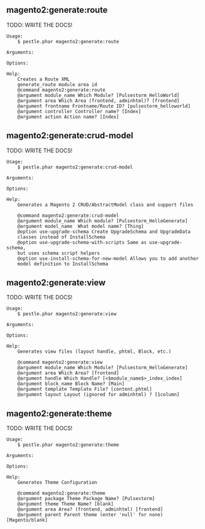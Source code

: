 ## magento2:generate:route

TODO: WRITE THE DOCS!

    Usage:
        $ pestle.phar magento2:generate:route

    Arguments:

    Options:

    Help:
        Creates a Route XML
        generate_route module area id
        @command magento2:generate:route
        @argument module_name Which Module? [Pulsestorm_HelloWorld]
        @argument area Which Area (frontend, adminhtml)? [frontend]
        @argument frontname Frontname/Route ID? [pulsestorm_helloworld]
        @argument controller Controller name? [Index]
        @argument action Action name? [Index]


## magento2:generate:crud-model

TODO: WRITE THE DOCS!

    Usage:
        $ pestle.phar magento2:generate:crud-model

    Arguments:

    Options:

    Help:
        Generates a Magento 2 CRUD/AbstractModel class and support files

        @command magento2:generate:crud-model
        @argument module_name Which module? [Pulsestorm_HelloGenerate]
        @argument model_name  What model name? [Thing]
        @option use-upgrade-schema Create UpgradeSchema and UpgradeData
        classes instead of InstallSchema
        @option use-upgrade-schema-with-scripts Same as use-upgrade-schema,
        but uses schema script helpers
        @option use-install-schema-for-new-model Allows you to add another
        model definition to InstallSchema


## magento2:generate:view

TODO: WRITE THE DOCS!

    Usage:
        $ pestle.phar magento2:generate:view

    Arguments:

    Options:

    Help:
        Generates view files (layout handle, phtml, Block, etc.)

        @command magento2:generate:view
        @argument module_name Which Module? [Pulsestorm_HelloGenerate]
        @argument area Which Area? [frontend]
        @argument handle Which Handle? [<$module_name$>_index_index]
        @argument block_name Block Name? [Main]
        @argument template Template File? [content.phtml]
        @argument layout Layout (ignored for adminhtml) ? [1column]


## magento2:generate:theme

TODO: WRITE THE DOCS!

    Usage:
        $ pestle.phar magento2:generate:theme

    Arguments:

    Options:

    Help:
        Generates Theme Configuration

        @command magento2:generate:theme
        @argument package Theme Package Name? [Pulsestorm]
        @argument theme Theme Name? [blank]
        @argument area Area? (frontend, adminhtml) [frontend]
        @argument parent Parent theme (enter 'null' for none) [Magento/blank]


